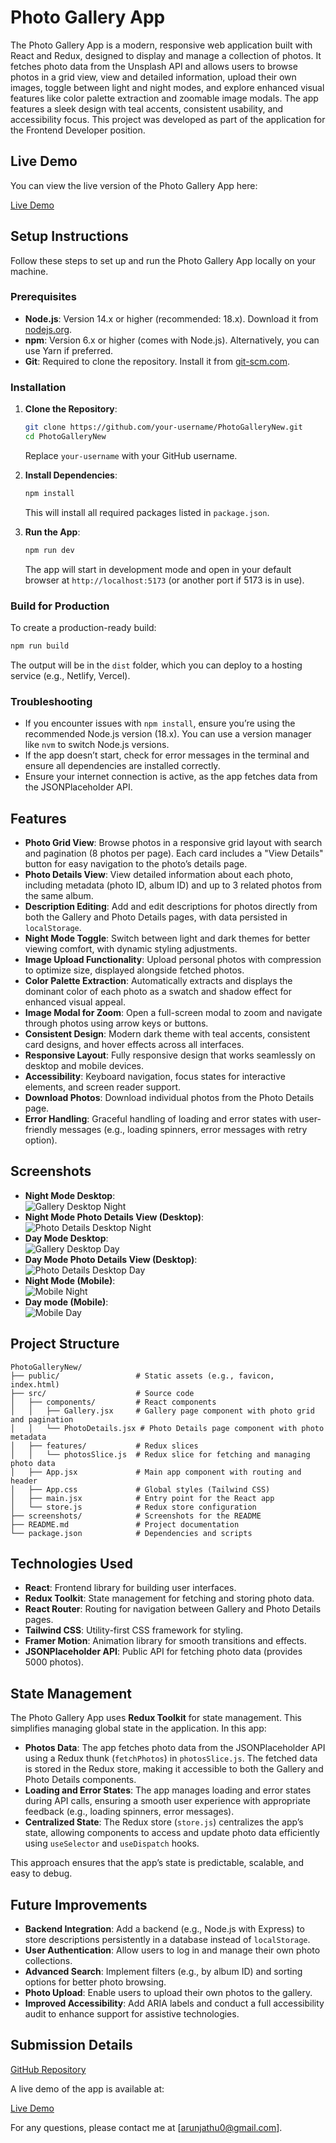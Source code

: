 # Photo Gallery App

The Photo Gallery App is a modern, responsive web application built with React and Redux, designed to display and manage a collection of photos. It fetches photo data from the Unsplash API and allows users to browse photos in a grid view, view and detailed information, upload their own images, toggle between light and night modes, and explore enhanced visual features like color palette extraction and zoomable image modals. The app features a sleek design with teal accents, consistent usability, and accessibility focus. This project was developed as part of the application for the Frontend Developer position.

## Live Demo

You can view the live version of the Photo Gallery App here:

[Live Demo](https://jathuphotogalleryapp.netlify.app/)

## Setup Instructions

Follow these steps to set up and run the Photo Gallery App locally on your machine.

### Prerequisites

- **Node.js**: Version 14.x or higher (recommended: 18.x). Download it from [nodejs.org](https://nodejs.org/).
- **npm**: Version 6.x or higher (comes with Node.js). Alternatively, you can use Yarn if preferred.
- **Git**: Required to clone the repository. Install it from [git-scm.com](https://git-scm.com/).

### Installation

1. **Clone the Repository**:

   ```bash
   git clone https://github.com/your-username/PhotoGalleryNew.git
   cd PhotoGalleryNew
   ```

   Replace `your-username` with your GitHub username.

2. **Install Dependencies**:

   ```bash
   npm install
   ```

   This will install all required packages listed in `package.json`.

3. **Run the App**:
   ```bash
   npm run dev
   ```
   The app will start in development mode and open in your default browser at `http://localhost:5173` (or another port if 5173 is in use).

### Build for Production

To create a production-ready build:

```bash
npm run build
```

The output will be in the `dist` folder, which you can deploy to a hosting service (e.g., Netlify, Vercel).

### Troubleshooting

- If you encounter issues with `npm install`, ensure you’re using the recommended Node.js version (18.x). You can use a version manager like `nvm` to switch Node.js versions.
- If the app doesn’t start, check for error messages in the terminal and ensure all dependencies are installed correctly.
- Ensure your internet connection is active, as the app fetches data from the JSONPlaceholder API.

## Features

- **Photo Grid View**: Browse photos in a responsive grid layout with search and pagination (8 photos per page). Each card includes a "View Details" button for easy navigation to the photo’s details page.
- **Photo Details View**: View detailed information about each photo, including metadata (photo ID, album ID) and up to 3 related photos from the same album.
- **Description Editing**: Add and edit descriptions for photos directly from both the Gallery and Photo Details pages, with data persisted in `localStorage`.
- **Night Mode Toggle**: Switch between light and dark themes for better viewing comfort, with dynamic styling adjustments.
- **Image Upload Functionality**: Upload personal photos with compression to optimize size, displayed alongside fetched photos.
- **Color Palette Extraction**: Automatically extracts and displays the dominant color of each photo as a swatch and shadow effect for enhanced visual appeal.
- **Image Modal for Zoom**: Open a full-screen modal to zoom and navigate through photos using arrow keys or buttons.
- **Consistent Design**: Modern dark theme with teal accents, consistent card designs, and hover effects across all interfaces.
- **Responsive Layout**: Fully responsive design that works seamlessly on desktop and mobile devices.
- **Accessibility**: Keyboard navigation, focus states for interactive elements, and screen reader support.
- **Download Photos**: Download individual photos from the Photo Details page.
- **Error Handling**: Graceful handling of loading and error states with user-friendly messages (e.g., loading spinners, error messages with retry option).

## Screenshots

- **Night Mode Desktop**:  
  ![Gallery Desktop Night](screenshots/NightModeDesktop.png)
- **Night Mode Photo Details View (Desktop)**:  
  ![Photo Details Desktop Night](screenshots/NightModeDesktopPD.png)
- **Day Mode Desktop**:  
  ![Gallery Desktop Day](screenshots/DayModeDesktop.png)
- **Day Mode Photo Details View (Desktop)**:  
  ![Photo Details Desktop Day](screenshots/DayModeDesktopPD.png)
- **Night Mode (Mobile)**:  
  ![Mobile Night](screenshots/MobileNight.png)
- **Day mode (Mobile)**:  
  ![Mobile Day](screenshots/MobileNight.png)

## Project Structure

```
PhotoGalleryNew/
├── public/                 # Static assets (e.g., favicon, index.html)
├── src/                    # Source code
│   ├── components/         # React components
│   │   ├── Gallery.jsx     # Gallery page component with photo grid and pagination
│   │   └── PhotoDetails.jsx # Photo Details page component with photo metadata
│   ├── features/           # Redux slices
│   │   └── photosSlice.js  # Redux slice for fetching and managing photo data
│   ├── App.jsx             # Main app component with routing and header
│   ├── App.css             # Global styles (Tailwind CSS)
│   ├── main.jsx            # Entry point for the React app
│   └── store.js            # Redux store configuration
├── screenshots/            # Screenshots for the README
├── README.md               # Project documentation
└── package.json            # Dependencies and scripts
```

## Technologies Used

- **React**: Frontend library for building user interfaces.
- **Redux Toolkit**: State management for fetching and storing photo data.
- **React Router**: Routing for navigation between Gallery and Photo Details pages.
- **Tailwind CSS**: Utility-first CSS framework for styling.
- **Framer Motion**: Animation library for smooth transitions and effects.
- **JSONPlaceholder API**: Public API for fetching photo data (provides 5000 photos).

## State Management

The Photo Gallery App uses **Redux Toolkit** for state management. This simplifies managing global state in the application. In this app:

- **Photos Data**: The app fetches photo data from the JSONPlaceholder API using a Redux thunk (`fetchPhotos`) in `photosSlice.js`. The fetched data is stored in the Redux store, making it accessible to both the Gallery and Photo Details components.
- **Loading and Error States**: The app manages loading and error states during API calls, ensuring a smooth user experience with appropriate feedback (e.g., loading spinners, error messages).
- **Centralized State**: The Redux store (`store.js`) centralizes the app’s state, allowing components to access and update photo data efficiently using `useSelector` and `useDispatch` hooks.

This approach ensures that the app’s state is predictable, scalable, and easy to debug.

## Future Improvements

- **Backend Integration**: Add a backend (e.g., Node.js with Express) to store descriptions persistently in a database instead of `localStorage`.
- **User Authentication**: Allow users to log in and manage their own photo collections.
- **Advanced Search**: Implement filters (e.g., by album ID) and sorting options for better photo browsing.
- **Photo Upload**: Enable users to upload their own photos to the gallery.
- **Improved Accessibility**: Add ARIA labels and conduct a full accessibility audit to enhance support for assistive technologies.

## Submission Details

[GitHub Repository](https://github.com/Arun-Jathu/PhotoGalleryNew)

A live demo of the app is available at:

[Live Demo](https://jathuphotogalleryapp.netlify.app/)

For any questions, please contact me at [arunjathu0@gmail.com].
